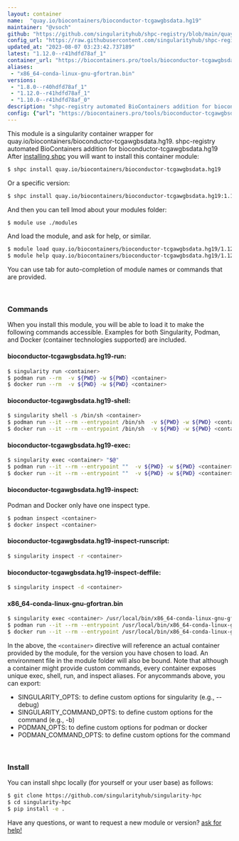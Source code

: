 ```yaml
---
layout: container
name:  "quay.io/biocontainers/bioconductor-tcgawgbsdata.hg19"
maintainer: "@vsoch"
github: "https://github.com/singularityhub/shpc-registry/blob/main/quay.io/biocontainers/bioconductor-tcgawgbsdata.hg19/container.yaml"
config_url: "https://raw.githubusercontent.com/singularityhub/shpc-registry/main/quay.io/biocontainers/bioconductor-tcgawgbsdata.hg19/container.yaml"
updated_at: "2023-08-07 03:23:42.737189"
latest: "1.12.0--r41hdfd78af_1"
container_url: "https://biocontainers.pro/tools/bioconductor-tcgawgbsdata.hg19"
aliases:
 - "x86_64-conda-linux-gnu-gfortran.bin"
versions:
 - "1.8.0--r40hdfd78af_1"
 - "1.12.0--r41hdfd78af_1"
 - "1.10.0--r41hdfd78af_0"
description: "shpc-registry automated BioContainers addition for bioconductor-tcgawgbsdata.hg19"
config: {"url": "https://biocontainers.pro/tools/bioconductor-tcgawgbsdata.hg19", "maintainer": "@vsoch", "description": "shpc-registry automated BioContainers addition for bioconductor-tcgawgbsdata.hg19", "latest": {"1.12.0--r41hdfd78af_1": "sha256:7b908be7771fa4bba796f3a18014c672025710e70fffdd022c96ff70e622da2a"}, "tags": {"1.8.0--r40hdfd78af_1": "sha256:2c202a09d1ddba8190dc457cdcb27a88c07da16eb190a37e387f686ef105949c", "1.12.0--r41hdfd78af_1": "sha256:7b908be7771fa4bba796f3a18014c672025710e70fffdd022c96ff70e622da2a", "1.10.0--r41hdfd78af_0": "sha256:7af0f1e1d40b523188733be3e310b3673083ad70637b8e8e631f16963f46ec9f"}, "docker": "quay.io/biocontainers/bioconductor-tcgawgbsdata.hg19", "aliases": {"x86_64-conda-linux-gnu-gfortran.bin": "/usr/local/bin/x86_64-conda-linux-gnu-gfortran.bin"}}
---
```


This module is a singularity container wrapper for quay.io/biocontainers/bioconductor-tcgawgbsdata.hg19.
shpc-registry automated BioContainers addition for bioconductor-tcgawgbsdata.hg19
After [installing shpc](#install) you will want to install this container module:


```bash
$ shpc install quay.io/biocontainers/bioconductor-tcgawgbsdata.hg19
```

Or a specific version:

```bash
$ shpc install quay.io/biocontainers/bioconductor-tcgawgbsdata.hg19:1.12.0--r41hdfd78af_1
```

And then you can tell lmod about your modules folder:

```bash
$ module use ./modules
```

And load the module, and ask for help, or similar.

```bash
$ module load quay.io/biocontainers/bioconductor-tcgawgbsdata.hg19/1.12.0--r41hdfd78af_1
$ module help quay.io/biocontainers/bioconductor-tcgawgbsdata.hg19/1.12.0--r41hdfd78af_1
```

You can use tab for auto-completion of module names or commands that are provided.

<br>

### Commands

When you install this module, you will be able to load it to make the following commands accessible.
Examples for both Singularity, Podman, and Docker (container technologies supported) are included.

#### bioconductor-tcgawgbsdata.hg19-run:

```bash
$ singularity run <container>
$ podman run --rm  -v ${PWD} -w ${PWD} <container>
$ docker run --rm  -v ${PWD} -w ${PWD} <container>
```

#### bioconductor-tcgawgbsdata.hg19-shell:

```bash
$ singularity shell -s /bin/sh <container>
$ podman run --it --rm --entrypoint /bin/sh  -v ${PWD} -w ${PWD} <container>
$ docker run --it --rm --entrypoint /bin/sh  -v ${PWD} -w ${PWD} <container>
```

#### bioconductor-tcgawgbsdata.hg19-exec:

```bash
$ singularity exec <container> "$@"
$ podman run --it --rm --entrypoint ""  -v ${PWD} -w ${PWD} <container> "$@"
$ docker run --it --rm --entrypoint ""  -v ${PWD} -w ${PWD} <container> "$@"
```

#### bioconductor-tcgawgbsdata.hg19-inspect:

Podman and Docker only have one inspect type.

```bash
$ podman inspect <container>
$ docker inspect <container>
```

#### bioconductor-tcgawgbsdata.hg19-inspect-runscript:

```bash
$ singularity inspect -r <container>
```

#### bioconductor-tcgawgbsdata.hg19-inspect-deffile:

```bash
$ singularity inspect -d <container>
```


#### x86_64-conda-linux-gnu-gfortran.bin

```bash
$ singularity exec <container> /usr/local/bin/x86_64-conda-linux-gnu-gfortran.bin
$ podman run --it --rm --entrypoint /usr/local/bin/x86_64-conda-linux-gnu-gfortran.bin   -v ${PWD} -w ${PWD} <container> -c " $@"
$ docker run --it --rm --entrypoint /usr/local/bin/x86_64-conda-linux-gnu-gfortran.bin   -v ${PWD} -w ${PWD} <container> -c " $@"
```



In the above, the `<container>` directive will reference an actual container provided
by the module, for the version you have chosen to load. An environment file in the
module folder will also be bound. Note that although a container
might provide custom commands, every container exposes unique exec, shell, run, and
inspect aliases. For anycommands above, you can export:

 - SINGULARITY_OPTS: to define custom options for singularity (e.g., --debug)
 - SINGULARITY_COMMAND_OPTS: to define custom options for the command (e.g., -b)
 - PODMAN_OPTS: to define custom options for podman or docker
 - PODMAN_COMMAND_OPTS: to define custom options for the command

<br>

### Install

You can install shpc locally (for yourself or your user base) as follows:

```bash
$ git clone https://github.com/singularityhub/singularity-hpc
$ cd singularity-hpc
$ pip install -e .
```

Have any questions, or want to request a new module or version? [ask for help!](https://github.com/singularityhub/singularity-hpc/issues)